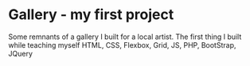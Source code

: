 # Gallery - my first project
Some remnants of a gallery I built for a local artist. 
The first thing I built while teaching myself
HTML, CSS, Flexbox, Grid, JS, PHP, BootStrap, JQuery

